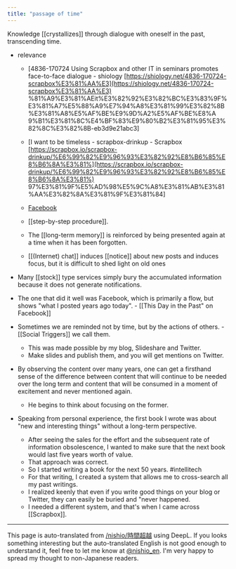 ```yaml
---
title: "passage of time"
---
```


Knowledge [[crystallizes]] through dialogue with oneself in the past, transcending time.

- relevance
    - [4836-170724 Using Scrapbox and other IT in seminars promotes face-to-face dialogue - shiology [https://shiology.net/4836-170724-scrapbox%E3%81%AA%E3](https://shiology.net/4836-170724-scrapbox%E3%81%AA%E3) %81%A9%E3%81%AEit%E3%82%92%E3%82%BC%E3%83%9F%E3%81%A7%E5%88%A9%E7%94%A8%E3%81%99%E3%82%8B%E3%81%A8%E5%AF%BE%E9%9D%A2%E5%AF%BE%E8%A 9%B1%E3%81%8C%E4%BF%83%E9%80%B2%E3%81%95%E3%82%8C%E3%82%8B-eb3d9e21abc3]
    - [I want to be timeless - scrapbox-drinkup - Scrapbox [https://scrapbox.io/scrapbox-drinkup/%E6%99%82%E9%96%93%E3%82%92%E8%B6%85%E8%B6%8A%E3%81%](https://scrapbox.io/scrapbox-drinkup/%E6%99%82%E9%96%93%E3%82%92%E8%B6%85%E8%B6%8A%E3%81%) 97%E3%81%9F%E5%AD%98%E5%9C%A8%E3%81%AB%E3%81%AA%E3%82%8A%E3%81%9F%E3%81%84]
    - [Facebook](https://www.facebook.com/nishiohirokazu/posts/10214033640651610)

    - [[step-by-step procedure]].
    - The [[long-term memory]] is reinforced by being presented again at a time when it has been forgotten.
    - [[(Internet) chat]] induces [[notice]] about new posts and induces focus, but it is difficult to shed light on old ones
- Many [[stock]] type services simply bury the accumulated information because it does not generate notifications.
- The one that did it well was Facebook, which is primarily a flow, but shows "what I posted years ago today".
        - [[This Day in the Past" on Facebook]]

- Sometimes we are reminded not by time, but by the actions of others.
        - [[Social Triggers]] we call them.
    - This was made possible by my blog, Slideshare and Twitter.
    - Make slides and publish them, and you will get mentions on Twitter.
- By observing the content over many years, one can get a firsthand sense of the difference between content that will continue to be needed over the long term and content that will be consumed in a moment of excitement and never mentioned again.
    - He begins to think about focusing on the former.
- Speaking from personal experience, the first book I wrote was about "new and interesting things" without a long-term perspective.
    - After seeing the sales for the effort and the subsequent rate of information obsolescence, I wanted to make sure that the next book would last five years worth of value.
    - That approach was correct.
    - So I started writing a book for the next 50 years. #intellitech
    - For that writing, I created a system that allows me to cross-search all my past writings.
    - I realized keenly that even if you write good things on your blog or Twitter, they can easily be buried and "never happened.
    - I needed a different system, and that's when I came across [[Scrapbox]].

---
This page is auto-translated from [/nishio/時間超越](https://scrapbox.io/nishio/時間超越) using DeepL. If you looks something interesting but the auto-translated English is not good enough to understand it, feel free to let me know at [@nishio_en](https://twitter.com/nishio_en). I'm very happy to spread my thought to non-Japanese readers.